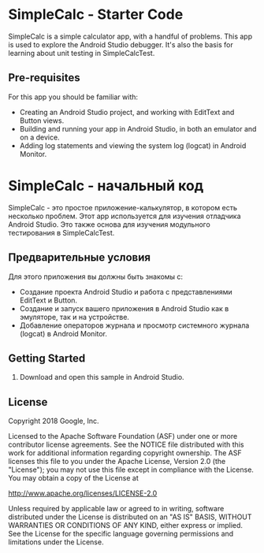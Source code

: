 SimpleCalc - Starter Code
=========================

SimpleCalc is a simple calculator app, with a handful of problems. This
app is used to explore the Android Studio debugger. It's also the basis
for learning about unit testing in SimpleCalcTest.

Pre-requisites
--------------

For this app you should be familiar with: 
* Creating an Android Studio project, and working with EditText and Button views.
* Building and running your app in Android Studio, in both an emulator and on a device.
* Adding log statements and viewing the system log (logcat) in Android Monitor.

SimpleCalc - начальный код
=========================

SimpleCalc - это простое приложение-калькулятор, в котором есть несколько проблем. Этот
app используется для изучения отладчика Android Studio. Это также основа
для изучения модульного тестирования в SimpleCalcTest.

Предварительные условия
--------------

Для этого приложения вы должны быть знакомы с:
* Создание проекта Android Studio и работа с представлениями EditText и Button.
* Создание и запуск вашего приложения в Android Studio как в эмуляторе, так и на устройстве.
* Добавление операторов журнала и просмотр системного журнала (logcat) в Android Monitor.

Getting Started
---------------

1. Download and open this sample in Android Studio.

License
-------

Copyright 2018 Google, Inc.

Licensed to the Apache Software Foundation (ASF) under one or more contributor
license agreements.  See the NOTICE file distributed with this work for
additional information regarding copyright ownership.  The ASF licenses this
file to you under the Apache License, Version 2.0 (the "License"); you may not
use this file except in compliance with the License.  You may obtain a copy of
the License at

  http://www.apache.org/licenses/LICENSE-2.0

Unless required by applicable law or agreed to in writing, software
distributed under the License is distributed on an "AS IS" BASIS, WITHOUT
WARRANTIES OR CONDITIONS OF ANY KIND, either express or implied.  See the
License for the specific language governing permissions and limitations under
the License.


